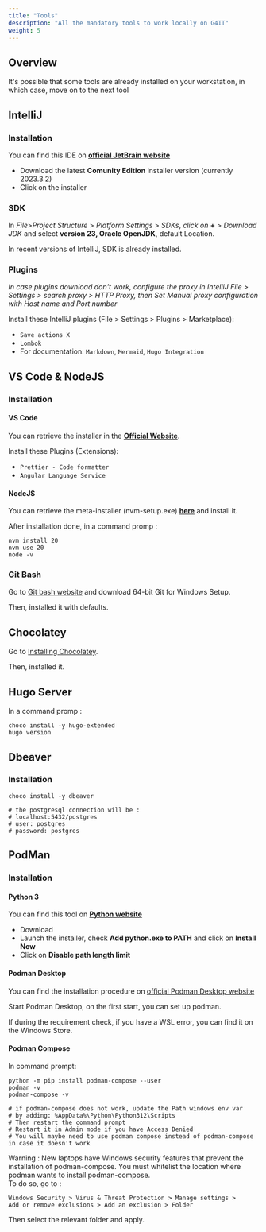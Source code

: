 ```yaml
---
title: "Tools"
description: "All the mandatory tools to work locally on G4IT"
weight: 5
---
```


## Overview

It's possible that some tools are already installed on your workstation, in which case, move on to the next tool

## IntelliJ

### Installation

You can find this IDE on **[official JetBrain website](https://www.jetbrains.com/idea/download/?section=windows)**

- Download the latest __Comunity Edition__ installer version (currently 2023.3.2)
- Click on the installer

### SDK

In _File_>_Project Structure_ > _Platform Settings_ > _SDKs_, _click on_ __+__ > _Download JDK_ and select __version 23,
Oracle OpenJDK__, default Location.

In recent versions of IntelliJ, SDK is already installed.

### Plugins

_In case plugins download don't work, configure the proxy in IntelliJ File > Settings > search proxy > HTTP Proxy, then
Set Manual proxy configuration with Host name and Port number_

Install these IntelliJ plugins (File > Settings > Plugins > Marketplace):

- `Save actions X`
- `Lombok`
- For documentation: `Markdown`, `Mermaid`, `Hugo Integration`

## VS Code & NodeJS

### Installation

#### VS Code

You can retrieve the installer in the **[Official Website](https://code.visualstudio.com/)**.

Install these Plugins (Extensions):
- `Prettier - Code formatter`
- `Angular Language Service`

#### NodeJS

You can retrieve the meta-installer (nvm-setup.exe) **[here](https://github.com/coreybutler/nvm-windows/releases)**  and
install it.

After installation done, in a command promp :

```shell
nvm install 20
nvm use 20
node -v
```

### Git Bash

Go to [Git bash website](https://www.git-scm.com/download/win) and download 64-bit Git for Windows Setup.

Then, installed it with defaults.

## Chocolatey

Go to [Installing Chocolatey](https://chocolatey.org/install).

Then, installed it.

## Hugo Server

In a command promp :

```shell
choco install -y hugo-extended
hugo version
```

## Dbeaver

### Installation

```shell
choco install -y dbeaver

# the postgresql connection will be : 
# localhost:5432/postgres
# user: postgres
# password: postgres
```

## PodMan

### Installation

#### Python 3

You can find this tool on **[Python website](https://www.python.org/downloads/)**

- Download
- Launch the installer, check __Add python.exe to PATH__ and click on __Install Now__
- Click on __Disable path length limit__

#### Podman Desktop

You can find the installation procedure
on [official Podman Desktop website](https://podman-desktop.io/docs/Installation/windows-install/)

Start Podman Desktop, on the first start, you can set up podman.

If during the requirement check, if you have a WSL error, you can find it on the Windows Store.

#### Podman Compose

In command prompt:
```shell
python -m pip install podman-compose --user
podman -v
podman-compose -v

# if podman-compose does not work, update the Path windows env var
# by adding: %AppData%\Python\Python312\Scripts
# Then restart the command prompt
# Restart it in Admin mode if you have Access Denied
# You will maybe need to use podman compose instead of podman-compose in case it doesn't work
```
Warning : New laptops have Windows security features that prevent the installation of podman-compose.
You must whitelist the location where podman wants to install podman-compose. 
<br> To do so, go to :
```
Windows Security > Virus & Threat Protection > Manage settings > 
Add or remove exclusions > Add an exclusion > Folder
```
Then select the relevant folder and apply.

